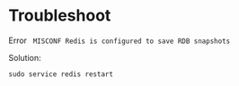 # Troubleshoot

Error ` MISCONF Redis is configured to save RDB snapshots`

Solution: 

```
sudo service redis restart
```